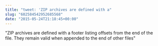 ```yaml
---
title: "tweet: 'ZIP archives are defined with a"
slug: "602584542952685568"
date: "2015-05-24T21:18:45+00:00"
---
```

"ZIP archives are defined with a footer listing offsets from the end of the file. They remain valid when appended to the end of other files"